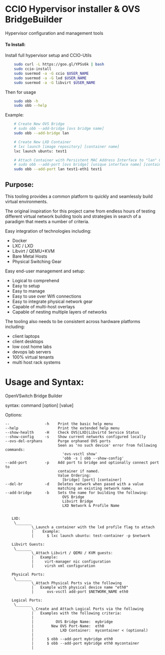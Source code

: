 CCIO Hypervisor installer & OVS BridgeBuilder
==============================================

Hypervisor configuration and management tools

#### To Install:
  Install full hypervisor setup and CCIO-Utils

````sh   
    sudo curl -L https://goo.gl/YPSs6k | bash
    sudo ccio-install                                                                                
    sudo suermod -a -G ccio $USER_NAME
    sudo suermod -a -G lxd $USER_NAME
    sudo suermod -a -G libvirt $USER_NAME
````    

  Then for usage

````sh   
    sudo obb -h
    sudo obb --help
````    

  Example: 
````sh   
    # Create New OVS Bridge
    # sudo obb --add-bridge [ovs bridge name]
    sudo obb --add-bridge lan

    # Create New LXD Container
    # lxc launch [image repository] [container name]
    lxc launch ubuntu: test1

    # Attach Container with Persistent MAC Address Interface to "lan" OVS Bridge 
    # sudo obb --add-port [ovs bridge] [unique interface name] [container name]
    sudo obb --add-port lan test1-eth1 test1
````    

## Purpose:

This tooling provides a common platform to quickly and seamlessly build virtual environments.

The original inspiration for this project came from endless hours of testing different virtual
network building tools and strategies in search of a paradigm that meets a number of criteria.

Easy integration of technologies including:
  + Docker
  + LXC / LXD
  + Libvirt / QEMU+KVM
  + Bare Metal Hosts
  + Physical Switching Gear

Easy end-user management and setup:
  + Logical to comprehend
  + Easy to setup
  + Easy to manage
  + Easy to use over Wifi connections
  + Easy to integrate physical network gear
  + Capable of multi-host overlays
  + Capable of nesting multiple layers of networks

The tooling also needs to be consistent across hardware platforms including:
  + client laptops
  + client desktops
  + low cost home labs
  + devops lab servers
  + 100% virtual tenants
  + multi host rack systems

#  Usage and Syntax:
  OpenVSwitch Bridge Builder

  syntax: command [option] [value]

Options:

    --                -h    Print the basic help menu
    --help                  Print the extended help menu
    --show-health     -H    Check OVS|LXD|Libvirtd Service Status
    --show-config     -s    Show current networks configured locally
    --ovs-del-orphans       Purge orphaned OVS ports
                            Seen as 'no such device' error from following commands:
                              'ovs-vsctl show'
                              'obb -s | obb --show-config'
    --add-port        -p    Add port to bridge and optionally connect port to
                            container if named.
                            Value Ordering:
                              [bridge] [port] [container]
    --del-br          -d    Deletes network when pased with a value
                            matching an existing network name.
    --add-bridge      -b    Sets the name for building the following:
                              OVS Bridge
                              Libvirt Bridge
                              LXD Network & Profile Name


       LXD:
        \_______       
                \_Launch a container with the lxd profile flag to attach
                |    Example:                                               
                |      $ lxc launch ubuntu: test-container -p $network

       Libvirt Guests:
        \_______
                \_Attach Libvirt / QEMU / KVM guests:
                |   Example:
                |     virt-manager nic configuration
                |     virsh xml configuration

       Physical Ports:
        \_______
                \_Attach Physical Ports via the following
                |   Example with physical device name "eth0"
                |      ovs-vsctl add-port $NETWORK_NAME eth0

       Logical Ports:
        \_______
                \_Create and Attach Logical Ports via the following
                |   Examples with the following criteria:
                |
                |          OVS Bridge Name:  mybridge
                |        New OVS Port-Name:  eth0
                |            LXD Container:  mycontainer < (optional)
                |
                |      $ obb --add-port mybridge eth0  
                |      $ obb --add-port mybridge eth0 mycontainer
                |
